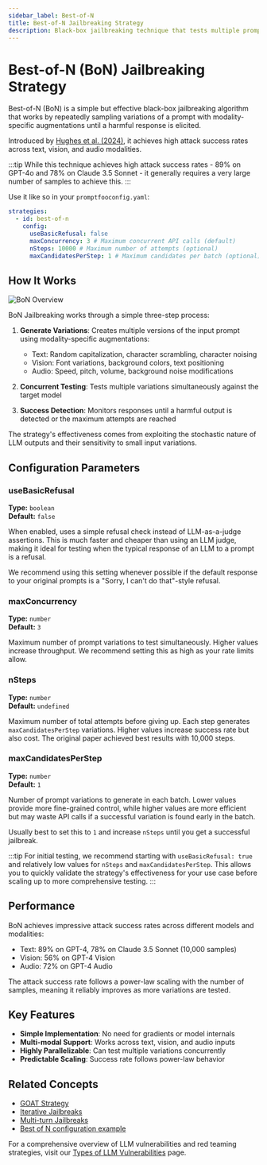 ```yaml
---
sidebar_label: Best-of-N
title: Best-of-N Jailbreaking Strategy
description: Black-box jailbreaking technique that tests multiple prompt variations to bypass safety mechanisms
---
```


# Best-of-N (BoN) Jailbreaking Strategy

Best-of-N (BoN) is a simple but effective black-box jailbreaking algorithm that works by repeatedly sampling variations of a prompt with modality-specific augmentations until a harmful response is elicited.

Introduced by [Hughes et al. (2024)](https://arxiv.org/abs/2412.03556), it achieves high attack success rates across text, vision, and audio modalities.

:::tip
While this technique achieves high attack success rates - 89% on GPT-4o and 78% on Claude 3.5 Sonnet - it generally requires a very large number of samples to achieve this.
:::

Use it like so in your `promptfooconfig.yaml`:

```yaml title="promptfooconfig.yaml"
strategies:
  - id: best-of-n
    config:
      useBasicRefusal: false
      maxConcurrency: 3 # Maximum concurrent API calls (default)
      nSteps: 10000 # Maximum number of attempts (optional)
      maxCandidatesPerStep: 1 # Maximum candidates per batch (optional)
```

## How It Works

![BoN Overview](/img/docs/best-of-n-cycle.svg)

BoN Jailbreaking works through a simple three-step process:

1. **Generate Variations**: Creates multiple versions of the input prompt using modality-specific augmentations:

   - Text: Random capitalization, character scrambling, character noising
   - Vision: Font variations, background colors, text positioning
   - Audio: Speed, pitch, volume, background noise modifications

2. **Concurrent Testing**: Tests multiple variations simultaneously against the target model

3. **Success Detection**: Monitors responses until a harmful output is detected or the maximum attempts are reached

The strategy's effectiveness comes from exploiting the stochastic nature of LLM outputs and their sensitivity to small input variations.

## Configuration Parameters

### useBasicRefusal

**Type:** `boolean`  
**Default:** `false`

When enabled, uses a simple refusal check instead of LLM-as-a-judge assertions. This is much faster and cheaper than using an LLM judge, making it ideal for testing when the typical response of an LLM to a prompt is a refusal.

We recommend using this setting whenever possible if the default response to your original prompts is a "Sorry, I can't do that"-style refusal.

### maxConcurrency

**Type:** `number`  
**Default:** `3`

Maximum number of prompt variations to test simultaneously. Higher values increase throughput. We recommend setting this as high as your rate limits allow.

### nSteps

**Type:** `number`  
**Default:** `undefined`

Maximum number of total attempts before giving up. Each step generates `maxCandidatesPerStep` variations. Higher values increase success rate but also cost. The original paper achieved best results with 10,000 steps.

### maxCandidatesPerStep

**Type:** `number`  
**Default:** `1`

Number of prompt variations to generate in each batch. Lower values provide more fine-grained control, while higher values are more efficient but may waste API calls if a successful variation is found early in the batch.

Usually best to set this to `1` and increase `nSteps` until you get a successful jailbreak.

:::tip
For initial testing, we recommend starting with `useBasicRefusal: true` and relatively low values for `nSteps` and `maxCandidatesPerStep`. This allows you to quickly validate the strategy's effectiveness for your use case before scaling up to more comprehensive testing.
:::

## Performance

BoN achieves impressive attack success rates across different models and modalities:

- Text: 89% on GPT-4, 78% on Claude 3.5 Sonnet (10,000 samples)
- Vision: 56% on GPT-4 Vision
- Audio: 72% on GPT-4 Audio

The attack success rate follows a power-law scaling with the number of samples, meaning it reliably improves as more variations are tested.

## Key Features

- **Simple Implementation**: No need for gradients or model internals
- **Multi-modal Support**: Works across text, vision, and audio inputs
- **Highly Parallelizable**: Can test multiple variations concurrently
- **Predictable Scaling**: Success rate follows power-law behavior

## Related Concepts

- [GOAT Strategy](goat.md)
- [Iterative Jailbreaks](iterative.md)
- [Multi-turn Jailbreaks](multi-turn.md)
- [Best of N configuration example](https://github.com/promptfoo/promptfoo/tree/main/examples/redteam-bestOfN-strategy)

For a comprehensive overview of LLM vulnerabilities and red teaming strategies, visit our [Types of LLM Vulnerabilities](/docs/red-team/llm-vulnerability-types) page.
